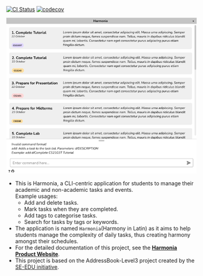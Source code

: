 [![CI Status](https://github.com/se-edu/addressbook-level3/workflows/Java%20CI/badge.svg)](https://github.com/se-edu/addressbook-level3/actions) 
[![codecov](https://codecov.io/gh/AY2122S2-CS2103T-T09-1/tp/branch/master/graph/badge.svg?token=F2HBLHWFOZ)](https://codecov.io/gh/AY2122S2-CS2103T-T09-1/tp)

![Ui](docs/images/Ui.png)

* This is Harmonia, a CLI-centric application for students to manage their academic and non-academic tasks and events.<br>
  Example usages:
  * Add and delete tasks.
  * Mark tasks when they are completed.
  * Add tags to categorise tasks.
  * Search for tasks by tags or keywords.
* The application is named `Harmonia`(Harmony in Latin) as it aims to help students manage the complexity of daily tasks, thus creating harmony amongst their schedules.
* For the detailed documentation of this project, see the **[Harmonia Product Website](https://ay2122s2-cs2103t-t09-1.github.io/tp/)**.
* This project is based on the AddressBook-Level3 project created by the [SE-EDU initiative](https://se-education.org).
